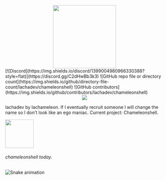 <div align="center">
  <img height="200" src="https://i.ibb.co/hJW5pkPZ/2025-09-27-10-03-55.png"  />
</div>
[![Discord](https://img.shields.io/discord/1399004980966330388?style=flat)](https://discord.gg/C2dHwBb3k3) ![GitHub repo file or directory count](https://img.shields.io/github/directory-file-count/lachadev/chameleonshell) ![GitHub contributors](https://img.shields.io/github/contributors/lachadev/chameleonshell) 
<div align="center"><img src="https://visitor-badge.laobi.icu/badge?page_id=lachadev.lachadev&"/>
</div>


lachadev by lachameleon. If I eventually recruit someone I will change the name so I don't look like an ego maniac.
Current project: Chameleonshell.


[<img width=90 src="https://www.google.com/logos/doodles/2025/googles-27th-birthday-6753651837110886-ldrk.png">](http://google.com.au/)<h6>chameleonshell today.</h6>


<img src="https://raw.githubusercontent.com/lachadev/lachadev/output/snake.svg" alt="Snake animation" />
